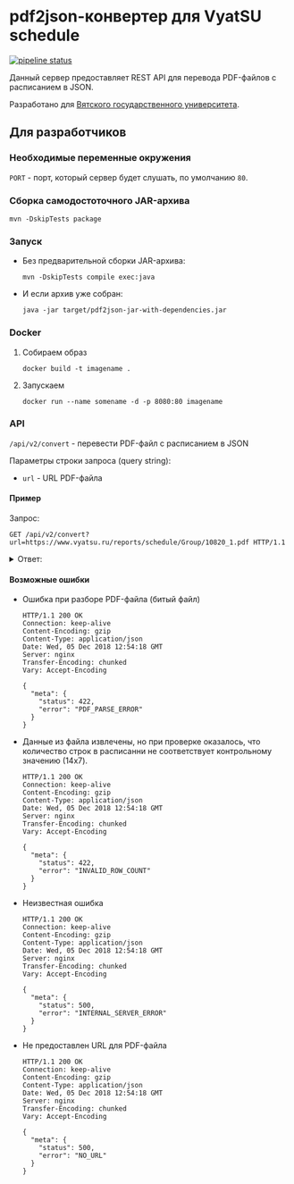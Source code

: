 # pdf2json-конвертер для VyatSU schedule

[![pipeline status](https://gitlab.com/vyatsu-schedule/pdf2json/badges/master/pipeline.svg)](https://gitlab.com/vyatsu-schedule/pdf2json/commits/master)

Данный сервер предоставляет REST API для перевода PDF-файлов с расписанием в JSON.

Разработано для [Вятского государственного университета](https://www.vyatsu.ru).

## Для разработчиков

### Необходимые переменные окружения

`PORT` - порт, который сервер будет слушать, по умолчанию `80`.

### Сборка самодостоточного JAR-архива

`mvn -DskipTests package`

### Запуск

- Без предварительной сборки JAR-архива:

  `mvn -DskipTests compile exec:java`

- И если архив уже собран:

  `java -jar target/pdf2json-jar-with-dependencies.jar`

### Docker

1. Собираем образ

   ```
   docker build -t imagename .
   ```

2. Запускаем

   ```
   docker run --name somename -d -p 8080:80 imagename
   ```

### API

`/api/v2/convert` - перевести PDF-файл с расписанием в JSON

Параметры строки запроса (query string):

- `url` - URL PDF-файла

#### Пример

Запрос:

```http
GET /api/v2/convert?url=https://www.vyatsu.ru/reports/schedule/Group/10820_1.pdf HTTP/1.1
```

<details>
<summary>Ответ:</summary>

```http
HTTP/1.1 200 OK
Connection: keep-alive
Content-Encoding: gzip
Content-Type: application/json
Date: Wed, 05 Dec 2018 12:54:18 GMT
Server: nginx
Transfer-Encoding: chunked
Vary: Accept-Encoding

{
  "meta": {
    "status": 200,
    "success": "CONVERTED"
  },
  "data": {
    "schedule": [
      [
        [
          "Теория автоматов Лабораторная работа Мельцов В.Ю. 1-113",
          "Теория автоматов Лабораторная работа Мельцов В.Ю. 1-113",
          "Теория автоматов Лекция Мельцов В.Ю. 1-236",
          "",
          "",
          "",
          ""
        ],
        [
          "",
          "",
          "Вычислительная математика Лекция Исупов К.С. 1-128",
          "Физика Лекция Будин А.Г. 2-209",
          "",
          "",
          ""
        ],
        [
          "",
          "Электротехника и электроника Лекция Куваев А.С. 2-408",
          "Электротехника и электроника Лабораторная работа Куваев А.С. 2-308",
          "Электротехника и электроника Лабораторная работа Куваев А.С. 2-308",
          "",
          "",
          ""
        ],
        [
          "",
          "",
          "Элективные дисциплины (модули) по физической культуре и спорту Практическое занятие Преподаватель К.Ф. 9-120",
          "",
          "Математика Лекция Ситникова И.В. 1-242",
          "Математика Лабораторная работа Ситникова И.В. 1-227",
          ""
        ],
        [
          "",
          "Вычислительная математика Лабораторная работа Исупов К.С. 1-514",
          "Вычислительная математика Лабораторная работа Исупов К.С. 1-514",
          "",
          "",
          "",
          ""
        ],
        [
          "п ",
          "",
          "Компьютерная графика Лекция Вожегов Д.В. 1-242",
          "",
          "",
          "",
          ""
        ]
      ],
      [
        [
          "Физика Практическое занятие Будин А.Г. 2-404",
          "Компьютерная графика Лабораторная работа Клюкин В.Л. 1-116",
          "Компьютерная графика Лабораторная работа Клюкин В.Л. 1-116",
          "Теория автоматов Лекция Мельцов В.Ю. 1-236",
          "",
          "",
          ""
        ],
        [
          "",
          "Электротехника и электроника Лабораторная работа Куваев А.С. 2-307",
          "Электротехника и электроника Лабораторная работа Куваев А.С. 2-307",
          "Теория автоматов Практическое занятие Мельцов В.Ю. 1-239",
          "",
          "",
          ""
        ],
        [
          "",
          "Иностранный язык Лабораторная работа Дубовцева Л.В. 1-420",
          "Математика Лабораторная работа Ситникова И.В. 1-530",
          "",
          "",
          "",
          ""
        ],
        [
          "",
          "",
          "Элективные дисциплины (модули) по физической культуре и спорту Практическое занятие Преподаватель К.Ф. 9-120",
          "",
          "Математика Лекция Ситникова И.В. 2-409",
          "",
          ""
        ],
        [
          "",
          "Электротехника и электроника Лекция Куваев А.С. 2-408",
          "Вычислительная математика Лекция Исупов К.С. 1-242",
          "Вычислительная математика Практическое занятие Исупов К.С. 1-111",
          "",
          "",
          ""
        ],
        [
          "",
          "",
          "Компьютерная графика Лекция Вожегов Д.В. 1-242",
          "",
          "",
          "",
          ""
        ]
      ]
    ]
  }
}
```

</details>

#### Возможные ошибки

- Ошибка при разборе PDF-файла (битый файл)
  ```http
  HTTP/1.1 200 OK
  Connection: keep-alive
  Content-Encoding: gzip
  Content-Type: application/json
  Date: Wed, 05 Dec 2018 12:54:18 GMT
  Server: nginx
  Transfer-Encoding: chunked
  Vary: Accept-Encoding

  {
    "meta": {
      "status": 422,
      "error": "PDF_PARSE_ERROR"
    }
  }
  ```

- Данные из файла извлечены, но при проверке оказалось, что количество строк
  в расписанни не соответствует контрольному значению (14x7).
  ```http
  HTTP/1.1 200 OK
  Connection: keep-alive
  Content-Encoding: gzip
  Content-Type: application/json
  Date: Wed, 05 Dec 2018 12:54:18 GMT
  Server: nginx
  Transfer-Encoding: chunked
  Vary: Accept-Encoding

  {
    "meta": {
      "status": 422,
      "error": "INVALID_ROW_COUNT"
    }
  }
  ```

- Неизвестная ошибка
  ```http
  HTTP/1.1 200 OK
  Connection: keep-alive
  Content-Encoding: gzip
  Content-Type: application/json
  Date: Wed, 05 Dec 2018 12:54:18 GMT
  Server: nginx
  Transfer-Encoding: chunked
  Vary: Accept-Encoding

  {
    "meta": {
      "status": 500,
      "error": "INTERNAL_SERVER_ERROR"
    }
  }
  ```

- Не предоставлен URL для PDF-файла
  ```http
  HTTP/1.1 200 OK
  Connection: keep-alive
  Content-Encoding: gzip
  Content-Type: application/json
  Date: Wed, 05 Dec 2018 12:54:18 GMT
  Server: nginx
  Transfer-Encoding: chunked
  Vary: Accept-Encoding

  {
    "meta": {
      "status": 500,
      "error": "NO_URL"
    }
  }
  ```
